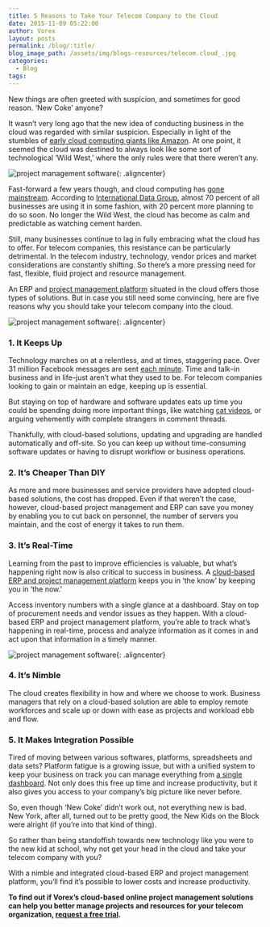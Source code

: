 ```yaml
---
title: 5 Reasons to Take Your Telecom Company to the Cloud
date: 2015-11-09 05:22:00
author: Vorex
layout: posts
permalink: /blog/:title/
blog_image_path: /assets/img/blogs-resources/telecom.cloud_.jpg
categories:
  - Blog
tags:  
---
```



New things are often greeted with suspicion, and sometimes for good reason. ‘New Coke’ anyone?

It wasn’t very long ago that the new idea of conducting business in the cloud was regarded with similar suspicion. Especially in light of the stumbles of [early cloud computing giants like Amazon](http://www.nytimes.com/2011/04/23/technology/23cloud.html?_r=0). At one point, it seemed the cloud was destined to always look like some sort of technological ‘Wild West,’ where the only rules were that there weren’t any.

![project management software](https://media.giphy.com/media/2QgQAfK5x3D0c/giphy.gif){: .aligncenter}

Fast-forward a few years though, and cloud computing has [gone mainstream](https://virtualizationreview.com/articles/2014/11/10/90-percent-of-companies-using-cloud.aspx). According to [International Data Group](http://www.forbes.com/sites/huawei/2015/04/16/cloud-data-center-trends-to-watch-for-in-2015/), almost 70 percent of all businesses are using it in some fashion, with 20 percent more planning to do so soon. No longer the Wild West, the cloud has become as calm and predictable as watching cement harden.

Still, many businesses continue to lag in fully embracing what the cloud has to offer. For telecom companies, this resistance can be particularly detrimental. In the telecom industry, technology, vendor prices and market considerations are constantly shifting. So there’s a more pressing need for fast, flexible, fluid project and resource management.

An ERP and [project management platform](http://www.vorex.com/top-5-ways-cloud-based-project-management-provides-a-competitive-edge/#more-1440) situated in the cloud offers those types of solutions. But in case you still need some convincing, here are five reasons why you should take your telecom company into the cloud.

![project management software](https://media.giphy.com/media/PIh4laWJlz9bq/giphy.gif){: .aligncenter}

### 1. It Keeps Up

Technology marches on at a relentless, and at times, staggering pace. Over 31 million Facebook messages are sent [each minute](http://www.cio.com/article/2915592/social-media/7-staggering-social-media-use-by-the-minute-stats.html#slide2). Time and talk–in business and in life–just aren’t what they used to be. For telecom companies looking to gain or maintain an edge, keeping up is essential.

But staying on top of hardware and software updates eats up time you could be spending doing more important things, like watching [cat videos](http://giphy.com/gifs/cat-tambourine-FqceLVUMUfDws), or arguing vehemently with complete strangers in comment threads.

Thankfully, with cloud-based solutions, updating and upgrading are handled automatically and off-site. So you can keep up without time-consuming software updates or having to disrupt workflow or business operations.

### 2. It’s Cheaper Than DIY

As more and more businesses and service providers have adopted cloud-based solutions, the cost has dropped. Even if that weren’t the case, however, cloud-based project management and ERP can save you money by enabling you to cut back on personnel, the number of servers you maintain, and the cost of energy it takes to run them.

### 3. It’s Real-Time

Learning from the past to improve efficiencies is valuable, but what’s happening right now is also critical to success in business. A [cloud-based ERP and project management platform](http://www.vorex.com/product/online-project-management/) keeps you in ‘the know’ by keeping you in ‘the now.’

Access inventory numbers with a single glance at a dashboard. Stay on top of procurement needs and vendor issues as they happen. With a cloud-based ERP and project management platform, you’re able to track what’s happening in real-time, process and analyze information as it comes in and act upon that information in a timely manner.

![project management software](https://media.giphy.com/media/hKjAEtQxbW42Q/giphy.gif){: .aligncenter}

### 4. It’s Nimble

The cloud creates flexibility in how and where we choose to work. Business managers that rely on a cloud-based solution are able to employ remote workforces and scale up or down with ease as projects and workload ebb and flow.

### 5. It Makes Integration Possible

Tired of moving between various softwares, platforms, spreadsheets and data sets? Platform fatigue is a growing issue, but with a unified system to keep your business on track you can manage everything from [a single dashboard](http://www.vorex.com/why-erp-is-a-must-for-project-based-businesses/#more-1445). Not only does this free up time and increase productivity, but it also gives you access to your company’s big picture like never before.

So, even though ‘New Coke’ didn’t work out, not everything new is bad. New York, after all, turned out to be pretty good, the New Kids on the Block were alright (if you’re into that kind of thing).

So rather than being standoffish towards new technology like you were to the new kid at school, why not get your head in the cloud and take your telecom company with you?

With a nimble and integrated cloud-based ERP and project management platform, you’ll find it’s possible to lower costs and increase productivity.

**To find out if Vorex’s cloud-based online project management solutions can help you better manage projects and resources for your telecom organization, [request a free trial](http://www.vorex.com/free-trial/).**
